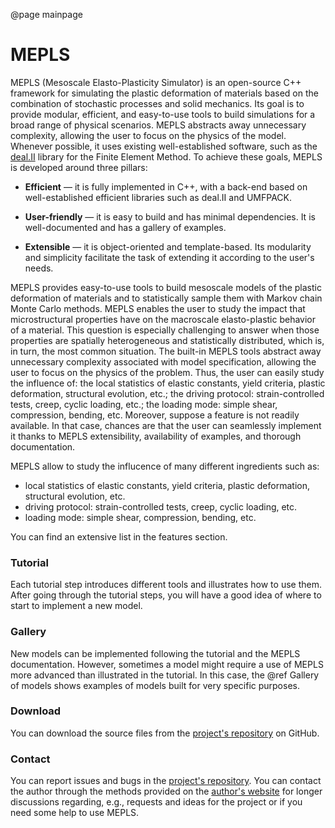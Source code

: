 

@page mainpage


<div id="TextBox">

# MEPLS

MEPLS (Mesoscale Elasto-Plasticity Simulator) is an open-source C++ framework 
for simulating the plastic deformation of materials based on the combination of 
stochastic processes and solid mechanics. Its goal is to provide modular, 
efficient, and easy-to-use tools to build simulations for a broad range of
physical scenarios. MEPLS abstracts away unnecessary complexity, allowing the 
user to focus on the physics of the model. Whenever possible, it uses existing 
well-established software, such as the [deal.II] library for the Finite Element 
Method. To achieve these goals, MEPLS is developed around three pillars:

  * **Efficient** — it is fully implemented in C++, with a back-end based on 
    well-established efficient libraries such as deal.II and UMFPACK.

  * **User-friendly** — it is easy to build and has minimal dependencies. It 
    is well-documented and has a gallery of examples.

  * **Extensible** — it is object-oriented and template-based. Its modularity 
    and simplicity facilitate the task of extending it according to the user's 
    needs.


MEPLS provides easy-to-use tools to build mesoscale models of the plastic 
deformation of materials and to statistically sample them with Markov chain 
Monte Carlo methods. MEPLS enables the user to study the impact that 
microstructural properties have on the macroscale elasto-plastic behavior of a 
material. This question is especially challenging to answer when those properties
are spatially heterogeneous and statistically distributed, which is, in turn, the
most common situation. The built-in MEPLS tools abstract away unnecessary complexity 
associated with model specification, allowing the user to focus on the physics 
of the problem. Thus, the user can easily study the influence of: the local 
statistics of elastic constants, yield criteria, plastic deformation, structural
evolution, etc.; the driving protocol: strain-controlled tests, creep, cyclic 
loading, etc.; the loading mode: simple shear, compression, bending, etc. 
Moreover, suppose a feature is not readily available. In that case, chances are
that the user can seamlessly implement it thanks to MEPLS extensibility, 
availability of examples, and thorough documentation.

MEPLS allow to study the influcence of many different ingredients such as:
* local statistics of elastic constants, yield criteria, plastic deformation, structural evolution, etc.
* driving protocol: strain-controlled tests, creep, cyclic loading, etc.
* loading mode: simple shear, compression, bending, etc.

You can find an extensive list in the features section.

### Tutorial 

Each tutorial step introduces different tools and illustrates how to use them. After going 
through the tutorial steps, you will have a good idea of where to start to implement a new model.


### Gallery

New models can be implemented following the tutorial and the MEPLS documentation. However, 
sometimes a model might require a use of MEPLS more advanced than illustrated in the tutorial. In
this case, the @ref Gallery of models shows examples of models built for very specific purposes. 


### Download

You can download the source files from the [project's repository] on GitHub.


### Contact

You can report issues and bugs in the [project's repository]. You can contact the author through 
the methods provided on the [author's website] for longer discussions regarding, e.g., requests 
and ideas for the project or if you need some help to use MEPLS.

</div> 


[deal.II]: https://www.dealii.org/
[project's website]: https://mepls.davidfcastellanos.com/
[author's website]: https://www.davidfcastellanos.com/
[project's repository]: https://github.com/kastellane/MEPLS

